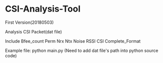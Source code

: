 #  CSI-Analysis-Tool

First Version(20180503)

Analysis CSI Packet(dat file)

Include Bfee_count Perm Nrx Ntx Noise RSSI CSI Complete_Format

Example file: python main.py (Need to add dat file's path into python source code)
